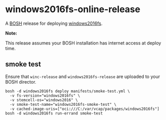 # windows2016fs-online-release

A [BOSH](http://docs.cloudfoundry.org/bosh/) release for deploying [windows2016fs](https://github.com/cloudfoundry-incubator/windows2016fs/tree/master/1709).

**Note:**

This release assumes your BOSH installation has internet access at deploy time.

## smoke test

Ensure that `winc-release` and `windows2016fs-release` are uploaded to your BOSH director.

```
bosh -d windows2016fs deploy manifests/smoke-test.yml \
  -v fs-version="windows2016fs" \
  -v stemcell-os="windows2016" \
  -v smoke-test-name="windows2016fs-smoke-test" \
  -v cached-image-uris=["oci:///C:/var/vcap/packages/windows2016fs"]
bosh -d windows2016fs run-errand smoke-test
```
